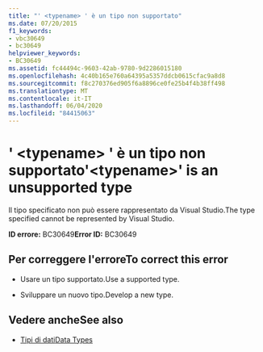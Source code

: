 ```yaml
---
title: "' <typename> ' è un tipo non supportato"
ms.date: 07/20/2015
f1_keywords:
- vbc30649
- bc30649
helpviewer_keywords:
- BC30649
ms.assetid: fc44494c-9603-42ab-9780-9d2286015180
ms.openlocfilehash: 4c40b165e760a64395a5357ddcb0615cfac9a8d8
ms.sourcegitcommit: f8c270376ed905f6a8896ce0fe25b4f4b38ff498
ms.translationtype: MT
ms.contentlocale: it-IT
ms.lasthandoff: 06/04/2020
ms.locfileid: "84415063"
---
```

# <a name="typename-is-an-unsupported-type"></a><span data-ttu-id="5aafe-102">' \<typename> ' è un tipo non supportato</span><span class="sxs-lookup"><span data-stu-id="5aafe-102">'\<typename>' is an unsupported type</span></span>
<span data-ttu-id="5aafe-103">Il tipo specificato non può essere rappresentato da Visual Studio.</span><span class="sxs-lookup"><span data-stu-id="5aafe-103">The type specified cannot be represented by Visual Studio.</span></span>  
  
 <span data-ttu-id="5aafe-104">**ID errore:** BC30649</span><span class="sxs-lookup"><span data-stu-id="5aafe-104">**Error ID:** BC30649</span></span>  
  
## <a name="to-correct-this-error"></a><span data-ttu-id="5aafe-105">Per correggere l'errore</span><span class="sxs-lookup"><span data-stu-id="5aafe-105">To correct this error</span></span>  
  
- <span data-ttu-id="5aafe-106">Usare un tipo supportato.</span><span class="sxs-lookup"><span data-stu-id="5aafe-106">Use a supported type.</span></span>  
  
- <span data-ttu-id="5aafe-107">Sviluppare un nuovo tipo.</span><span class="sxs-lookup"><span data-stu-id="5aafe-107">Develop a new type.</span></span>  
  
## <a name="see-also"></a><span data-ttu-id="5aafe-108">Vedere anche</span><span class="sxs-lookup"><span data-stu-id="5aafe-108">See also</span></span>

- [<span data-ttu-id="5aafe-109">Tipi di dati</span><span class="sxs-lookup"><span data-stu-id="5aafe-109">Data Types</span></span>](../language-reference/data-types/index.md)
